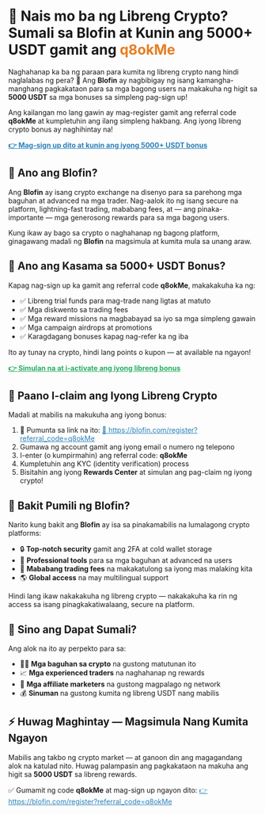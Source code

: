 
  <h1>💸 <strong>Nais mo ba ng Libreng Crypto? Sumali sa Blofin at Kunin ang 5000+ USDT gamit ang <span style="color: #e67e22;">q8okMe</span></strong></h1>
  <p>Naghahanap ka ba ng paraan para kumita ng libreng crypto nang hindi naglalabas ng pera? 🚀 Ang <strong>Blofin</strong> ay nagbibigay ng isang kamangha-manghang pagkakataon para sa mga bagong users na makakuha ng higit sa <strong>5000 USDT</strong> sa mga bonuses sa simpleng pag-sign up!</p>
  <p>Ang kailangan mo lang gawin ay mag-register gamit ang referral code <strong>q8okMe</strong> at kumpletuhin ang ilang simpleng hakbang. Ang iyong libreng crypto bonus ay naghihintay na!</p>
  <p><a href="https://blofin.com/register?referral_code=q8okMe" target="_blank" style="color: #2980b9; font-weight: bold;">👉 Mag-sign up dito at kunin ang iyong 5000+ USDT bonus</a></p>



  <h2>🏦 <strong>Ano ang Blofin?</strong></h2>
  <p>Ang <strong>Blofin</strong> ay isang crypto exchange na disenyo para sa parehong mga baguhan at advanced na mga trader. Nag-aalok ito ng isang secure na platform, lightning-fast trading, mababang fees, at — ang pinaka-importante — mga generosong rewards para sa mga bagong users.</p>
  <p>Kung ikaw ay bago sa crypto o naghahanap ng bagong platform, ginagawang madali ng <strong>Blofin</strong> na magsimula at kumita mula sa unang araw.</p>



  <h2>🎁 <strong>Ano ang Kasama sa 5000+ USDT Bonus?</strong></h2>
  <p>Kapag nag-sign up ka gamit ang referral code <strong>q8okMe</strong>, makakakuha ka ng:</p>
  <ul>
    <li>✅ Libreng trial funds para mag-trade nang ligtas at matuto</li>
    <li>✅ Mga diskwento sa trading fees</li>
    <li>✅ Mga reward missions na magbabayad sa iyo sa mga simpleng gawain</li>
    <li>✅ Mga campaign airdrops at promotions</li>
    <li>✅ Karagdagang bonuses kapag nag-refer ka ng iba</li>
  </ul>
  <p>Ito ay tunay na crypto, hindi lang points o kupon — at available na ngayon!</p>
  <p><a href="https://blofin.com/register?referral_code=q8okMe" target="_blank" style="font-weight: bold; color: #27ae60;">👉 Simulan na at i-activate ang iyong libreng bonus</a></p>



  <h2>📝 <strong>Paano I-claim ang Iyong Libreng Crypto</strong></h2>
  <p>Madali at mabilis na makukuha ang iyong bonus:</p>
  <ol>
    <li>🔗 Pumunta sa link na ito:  
      <a href="https://blofin.com/register?referral_code=q8okMe" target="_blank" style="color: #2980b9;">🔗 https://blofin.com/register?referral_code=q8okMe</a></li>
    <li>Gumawa ng account gamit ang iyong email o numero ng telepono</li>
    <li>I-enter (o kumpirmahin) ang referral code: <strong>q8okMe</strong></li>
    <li>Kumpletuhin ang KYC (identity verification) process</li>
    <li>Bisitahin ang iyong <strong>Rewards Center</strong> at simulan ang pag-claim ng iyong crypto!</li>
  </ol>



  <h2>🔐 <strong>Bakit Pumili ng Blofin?</strong></h2>
  <p>Narito kung bakit ang <strong>Blofin</strong> ay isa sa pinakamabilis na lumalagong crypto platforms:</p>
  <ul>
    <li>🔒 <strong>Top-notch security</strong> gamit ang 2FA at cold wallet storage</li>
    <li>💼 <strong>Professional tools</strong> para sa mga baguhan at advanced na users</li>
    <li>💸 <strong>Mababang trading fees</strong> na makakatulong sa iyong mas malaking kita</li>
    <li>🌎 <strong>Global access</strong> na may multilingual support</li>
  </ul>
  <p>Hindi lang ikaw nakakakuha ng libreng crypto — nakakakuha ka rin ng access sa isang pinagkakatiwalaang, secure na platform.</p>



  <h2>🎯 <strong>Sino ang Dapat Sumali?</strong></h2>
  <p>Ang alok na ito ay perpekto para sa:</p>
  <ul>
    <li>🧑‍💻 <strong>Mga baguhan sa crypto</strong> na gustong matutunan ito</li>
    <li>📈 <strong>Mga experienced traders</strong> na naghahanap ng rewards</li>
    <li>🤝 <strong>Mga affiliate marketers</strong> na gustong magpalago ng network</li>
    <li>💰 <strong>Sinuman</strong> na gustong kumita ng libreng USDT nang mabilis</li>
  </ul>

 

  <h2>⚡ <strong>Huwag Maghintay — Magsimula Nang Kumita Ngayon</strong></h2>
  <p>Mabilis ang takbo ng crypto market — at ganoon din ang magagandang alok na katulad nito. Huwag palampasin ang pagkakataon na makuha ang higit sa <strong>5000 USDT</strong> sa libreng rewards.</p>
  <p>✅ Gumamit ng code <strong>q8okMe</strong> at mag-sign up ngayon dito:  
    <a href="https://blofin.com/register?referral_code=q8okMe" target="_blank" style="color: #2980b9;">👉 https://blofin.com/register?referral_code=q8okMe</a></p>

</body>
</html>
